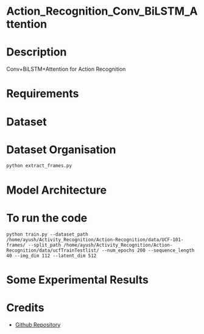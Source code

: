 # Action_Recognition_Conv_BiLSTM_Attention

# Description
Conv+BiLSTM+Attention for Action Recognition

# Requirements


# Dataset

# Dataset Organisation
```
python extract_frames.py
```

# Model Architecture

# To run the code
```
python train.py --dataset_path /home/ayush/Activity_Recognition/Action-Recognition/data/UCF-101-frames/ --split_path /home/ayush/Activity_Recognition/Action-Recognition/data/ucfTrainTestlist/ --num_epochs 200 --sequence_length 40 --img_dim 112 --latent_dim 512
```

# Some Experimental Results

# Credits
* [Github Repository](https://github.com/eriklindernoren/Action-Recognition)
